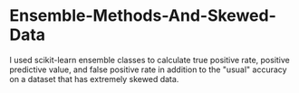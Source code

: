 # Ensemble-Methods-And-Skewed-Data
I used scikit-learn ensemble classes to calculate true positive rate, positive predictive value, and false positive rate in addition to the "usual" accuracy on a dataset that has extremely skewed data.
